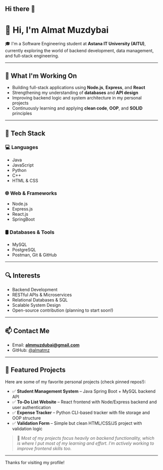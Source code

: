 ## Hi there 👋
# 👋 Hi, I'm Almat Muzdybai

🎓 I'm a Software Engineering student at **Astana IT University (AITU)**, currently exploring the world of backend development, data management, and full-stack engineering.

---

## 🚀 What I'm Working On

- Building full-stack applications using **Node.js**, **Express**, and **React**
- Strengthening my understanding of **databases** and **API design**
- Improving backend logic and system architecture in my personal projects
- Continuously learning and applying **clean code**, **OOP**, and **SOLID** principles

---

## 🔧 Tech Stack

### 💻 Languages
- Java
- JavaScript
- Python
- C++
- HTML & CSS

### 🌐 Web & Frameworks
- Node.js
- Express.js
- React.js
- SpringBoot

### 🛢 Databases & Tools
- MySQL
- PostgreSQL
- Postman, Git & GitHub

---

## 🔍 Interests

- Backend Development
- RESTful APIs & Microservices
- Relational Databases & SQL
- Scalable System Design
- Open-source contribution (planning to start soon!)

---

## 📫 Contact Me

- Email: **almmuzdubai@gmail.com**
- GitHub: [@almatmz](https://github.com/almatmz)

---

## 📌 Featured Projects

Here are some of my favorite personal projects (check pinned repos!):

- ✅ **Student Management System** – Java Spring Boot + MySQL backend API  
- ✅ **To-Do List Website** – React frontend with Node/Express backend and user authentication  
- ✅ **Expense Tracker** – Python CLI-based tracker with file storage and OOP structure  
- ✅ **Validation Form** – Simple but clean HTML/CSS/JS project with validation logic  

> 💬 *Most of my projects focus heavily on backend functionality, which is where I put most of my learning and effort. I’m actively working to improve frontend skills too.*

---

Thanks for visiting my profile!

